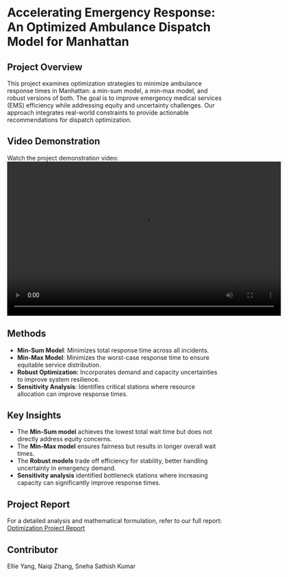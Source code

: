 # Accelerating Emergency Response: An Optimized Ambulance Dispatch Model for Manhattan

## Project Overview
This project examines optimization strategies to minimize ambulance response times in Manhattan: a min-sum model, a min-max model, and robust versions of both. The goal is to improve emergency medical services (EMS) efficiency while addressing equity and uncertainty challenges. Our approach integrates real-world constraints to provide actionable recommendations for dispatch optimization.

## Video Demonstration
Watch the project demonstration video:
<video width="640" height="360" controls>
  <source src="Deliverables/OptiProjectVideo_Presentation.mp4" type="video/mp4">
</video>


## Methods
- **Min-Sum Model**: Minimizes total response time across all incidents.
- **Min-Max Model**: Minimizes the worst-case response time to ensure equitable service distribution.
- **Robust Optimization**: Incorporates demand and capacity uncertainties to improve system resilience.
- **Sensitivity Analysis**: Identifies critical stations where resource allocation can improve response times.

## Key Insights
- The **Min-Sum model** achieves the lowest total wait time but does not directly address equity concerns.
- The **Min-Max model** ensures fairness but results in longer overall wait times.
- The **Robust models** trade off efficiency for stability, better handling uncertainty in emergency demand.
- **Sensitivity analysis** identified bottleneck stations where increasing capacity can significantly improve response times.

## Project Report
For a detailed analysis and mathematical formulation, refer to our full report:
[Optimization Project Report](Deliverables/Optimization_Project_Report.pdf)

## Contributor
Ellie Yang, Naiqi Zhang, Sneha Sathish Kumar
